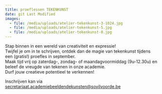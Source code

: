 ```yaml
---
title: proeflessen TEKENKUNST
date: git Last Modified
images:
  - file: /media/uploads/atelier-tekenkunst-3-1024.jpg
  - file: /media/uploads/atelier-tekenkunst-5.jpg
  - file: /media/uploads/atelier-tekenkunst-8.jpg
---
```

S﻿tap binnen in een wereld van creativiteit en expressie! \
Twijfel je om in te schrijven, ontdek dan de magie van tekenkunst tijdens een (gratis!) proefles in september. \
Maak tijd vrij op zaterdag-, zondag- of maandagvoormiddag (9u-12.30u) en beleef de vreugde van tekenen in onze academie.\
D﻿urf jouw creatieve potentieel te verkennen!

I﻿nschrijven kan via secretariaat.academiebeeldendekunsten@sovilvoorde.be